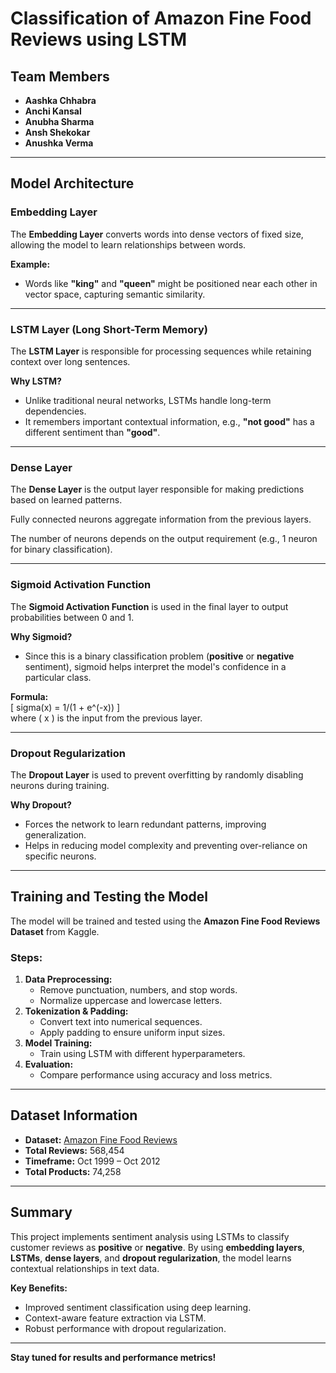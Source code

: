 # Classification of Amazon Fine Food Reviews using LSTM  

##  Team Members  
- **Aashka Chhabra**  
- **Anchi Kansal**  
- **Anubha Sharma**  
- **Ansh Shekokar**  
- **Anushka Verma**  

---

##  Model Architecture  

###  Embedding Layer  
The **Embedding Layer** converts words into dense vectors of fixed size, allowing the model to learn relationships between words.  

**Example:**  
- Words like **"king"** and **"queen"** might be positioned near each other in vector space, capturing semantic similarity.  

---

###  LSTM Layer (Long Short-Term Memory)  
The **LSTM Layer** is responsible for processing sequences while retaining context over long sentences.  

 **Why LSTM?**  
- Unlike traditional neural networks, LSTMs handle long-term dependencies.  
- It remembers important contextual information, e.g., **"not good"** has a different sentiment than **"good"**.  

---

###  Dense Layer  
The **Dense Layer** is the output layer responsible for making predictions based on learned patterns.  

 Fully connected neurons aggregate information from the previous layers.  

 The number of neurons depends on the output requirement (e.g., 1 neuron for binary classification).  

---

###  Sigmoid Activation Function  
The **Sigmoid Activation Function** is used in the final layer to output probabilities between 0 and 1.  

 **Why Sigmoid?**  
- Since this is a binary classification problem (**positive** or **negative** sentiment), sigmoid helps interpret the model's confidence in a particular class.  

 **Formula:**  
\[
sigma(x) = 1/(1 + e^(-x))
\]  
where \( x \) is the input from the previous layer.  

---

###  Dropout Regularization  
The **Dropout Layer** is used to prevent overfitting by randomly disabling neurons during training.  

 **Why Dropout?**  
- Forces the network to learn redundant patterns, improving generalization.  
- Helps in reducing model complexity and preventing over-reliance on specific neurons.  

---

##  Training and Testing the Model  
The model will be trained and tested using the **Amazon Fine Food Reviews Dataset** from Kaggle.  

###  Steps:  
1. **Data Preprocessing:**  
   - Remove punctuation, numbers, and stop words.  
   - Normalize uppercase and lowercase letters.  
2. **Tokenization & Padding:**  
   - Convert text into numerical sequences.  
   - Apply padding to ensure uniform input sizes.  
3. **Model Training:**  
   - Train using LSTM with different hyperparameters.  
4. **Evaluation:**  
   - Compare performance using accuracy and loss metrics.  

---

##  Dataset Information  
- **Dataset:** [Amazon Fine Food Reviews](https://www.kaggle.com/datasets/snap/amazon-fine-food-reviews)  
- **Total Reviews:** 568,454  
- **Timeframe:** Oct 1999 – Oct 2012  
- **Total Products:** 74,258  

---

##  Summary  
This project implements sentiment analysis using LSTMs to classify customer reviews as **positive** or **negative**. By using **embedding layers**, **LSTMs**, **dense layers**, and **dropout regularization**, the model learns contextual relationships in text data.  

 **Key Benefits:**  
- Improved sentiment classification using deep learning.  
- Context-aware feature extraction via LSTM.  
- Robust performance with dropout regularization.  

---

 **Stay tuned for results and performance metrics!**  
